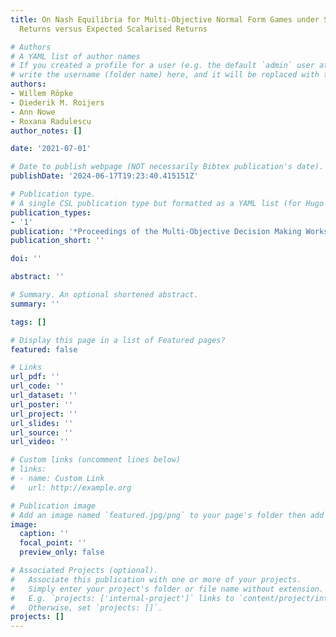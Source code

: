 ```yaml
---
title: On Nash Equilibria for Multi-Objective Normal Form Games under Scalarised Expected
  Returns versus Expected Scalarised Returns

# Authors
# A YAML list of author names
# If you created a profile for a user (e.g. the default `admin` user at `content/authors/admin/`), 
# write the username (folder name) here, and it will be replaced with their full name and linked to their profile.
authors:
- Willem Röpke
- Diederik M. Roijers
- Ann Nowe
- Roxana Radulescu
author_notes: []

date: '2021-07-01'

# Date to publish webpage (NOT necessarily Bibtex publication's date).
publishDate: '2024-06-17T19:23:40.415151Z'

# Publication type.
# A single CSL publication type but formatted as a YAML list (for Hugo requirements).
publication_types:
- '1'
publication: '*Proceedings of the Multi-Objective Decision Making Workshop 2021 (MODeM-21)*'
publication_short: ''

doi: ''

abstract: ''

# Summary. An optional shortened abstract.
summary: ''

tags: []

# Display this page in a list of Featured pages?
featured: false

# Links
url_pdf: ''
url_code: ''
url_dataset: ''
url_poster: ''
url_project: ''
url_slides: ''
url_source: ''
url_video: ''

# Custom links (uncomment lines below)
# links:
# - name: Custom Link
#   url: http://example.org

# Publication image
# Add an image named `featured.jpg/png` to your page's folder then add a caption below.
image:
  caption: ''
  focal_point: ''
  preview_only: false

# Associated Projects (optional).
#   Associate this publication with one or more of your projects.
#   Simply enter your project's folder or file name without extension.
#   E.g. `projects: ['internal-project']` links to `content/project/internal-project/index.md`.
#   Otherwise, set `projects: []`.
projects: []
---
```

